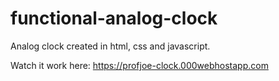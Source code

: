 # functional-analog-clock


Analog clock created in html, css and javascript.

Watch it work here:   https://profjoe-clock.000webhostapp.com
